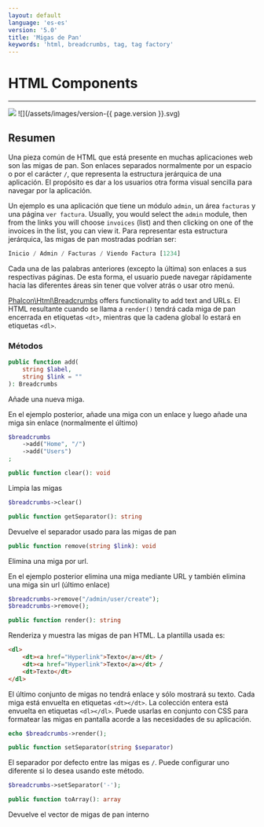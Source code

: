 ```yaml
---
layout: default
language: 'es-es'
version: '5.0'
title: 'Migas de Pan'
keywords: 'html, breadcrumbs, tag, tag factory'
---
```


# HTML Components
- - -
![](/assets/images/document-status-stable-success.svg) ![](/assets/images/version-{{ page.version }}.svg)

## Resumen
Una pieza común de HTML que está presente en muchas aplicaciones web son las migas de pan. Son enlaces separados normalmente por un espacio o por el carácter `/`, que representa la estructura jerárquica de una aplicación. El propósito es dar a los usuarios otra forma visual sencilla para navegar por la aplicación.

Un ejemplo es una aplicación que tiene un módulo `admin`, un área `facturas` y una página `ver factura`. Usually, you would select the `admin` module, then from the links you will choose `invoices` (list) and then clicking on one of the invoices in the list, you can view it. Para representar esta estructura jerárquica, las migas de pan mostradas podrían ser:

```php
Inicio / Admin / Facturas / Viendo Factura [1234]
```
Cada una de las palabras anteriores (excepto la última) son enlaces a sus respectivas páginas. De esta forma, el usuario puede navegar rápidamente hacia las diferentes áreas sin tener que volver atrás o usar otro menú.

[Phalcon\Html\Breadcrumbs][html-breadcrumbs] offers functionality to add text and URLs. El HTML resultante cuando se llama a `render()` tendrá cada miga de pan encerrada en etiquetas `<dt>`, mientras que la cadena global lo estará en etiquetas `<dl>`.

### Métodos
```php
public function add(
    string $label, 
    string $link = ""
): Breadcrumbs
```
Añade una nueva miga.

En el ejemplo posterior, añade una miga con un enlace y luego añade una miga sin enlace (normalmente el último)

```php
$breadcrumbs
    ->add("Home", "/")
    ->add("Users")
;
```

```php
public function clear(): void
```
Limpia las migas

```php
$breadcrumbs->clear()
```

```php
public function getSeparator(): string
```
Devuelve el separador usado para las migas de pan

```php
public function remove(string $link): void
```
Elimina una miga por url.

En el ejemplo posterior elimina una miga mediante URL y también elimina una miga sin url (último enlace)

```php
$breadcrumbs->remove("/admin/user/create");
$breadcrumbs->remove();
```

```php
public function render(): string
```
Renderiza y muestra las migas de pan HTML. La plantilla usada es:

```html
<dl>
    <dt><a href="Hyperlink">Texto</a></dt> / 
    <dt><a href="Hyperlink">Texto</a></dt> / 
    <dt>Texto</dt>
</dl>
```
El último conjunto de migas no tendrá enlace y sólo mostrará su texto. Cada miga está envuelta en etiquetas `<dt></dt>`. La colección entera está envuelta en etiquetas `<dl></dl>`. Puede usarlas en conjunto con CSS para formatear las migas en pantalla acorde a las necesidades de su aplicación.

```php
echo $breadcrumbs->render();
```

```php
public function setSeparator(string $separator)
```
El separador por defecto entre las migas es `/`. Puede configurar uno diferente si lo desea usando este método.

```php
$breadcrumbs->setSeparator('-');
```

```php
public function toArray(): array
```
Devuelve el vector de migas de pan interno

[html-breadcrumbs]: api/phalcon_html#html-breadcrumbs
